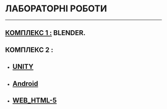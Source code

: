 # **ЛАБОРАТОРНІ РОБОТИ**

---
## [**КОМПЛЕКС 1 :**](/_LAB_/01_Blender.pdf) BLENDER.
## **КОМПЛЕКС 2 :**
* ## [UNITY](/_LAB_/02_Unity.pdf)
* ## [Android](/_LAB_/03_Android_Platform.pdf)
* ## [WEB_HTML-5](/_LAB_/04_WEB_HTML-5.pdf)
